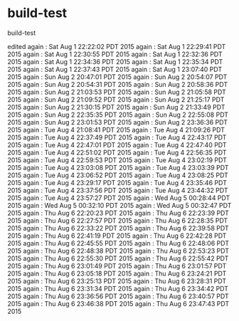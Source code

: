 # build-test
build-test

edited
again : Sat Aug  1 22:22:02 PDT 2015
again : Sat Aug  1 22:29:41 PDT 2015
again : Sat Aug  1 22:30:55 PDT 2015
again : Sat Aug  1 22:32:36 PDT 2015
again : Sat Aug  1 22:34:36 PDT 2015
again : Sat Aug  1 22:35:34 PDT 2015
again : Sat Aug  1 22:37:43 PDT 2015
again : Sat Aug  1 23:07:40 PDT 2015
again : Sun Aug  2 20:47:01 PDT 2015
again : Sun Aug  2 20:54:07 PDT 2015
again : Sun Aug  2 20:54:31 PDT 2015
again : Sun Aug  2 20:58:36 PDT 2015
again : Sun Aug  2 21:03:53 PDT 2015
again : Sun Aug  2 21:05:58 PDT 2015
again : Sun Aug  2 21:09:52 PDT 2015
again : Sun Aug  2 21:25:17 PDT 2015
again : Sun Aug  2 21:30:15 PDT 2015
again : Sun Aug  2 21:33:49 PDT 2015
again : Sun Aug  2 22:35:35 PDT 2015
again : Sun Aug  2 22:55:08 PDT 2015
again : Sun Aug  2 23:01:53 PDT 2015
again : Sun Aug  2 23:36:36 PDT 2015
again : Tue Aug  4 21:08:41 PDT 2015
again : Tue Aug  4 21:09:26 PDT 2015
again : Tue Aug  4 22:37:49 PDT 2015
again : Tue Aug  4 22:43:17 PDT 2015
again : Tue Aug  4 22:47:01 PDT 2015
again : Tue Aug  4 22:47:40 PDT 2015
again : Tue Aug  4 22:51:02 PDT 2015
again : Tue Aug  4 22:56:35 PDT 2015
again : Tue Aug  4 22:59:53 PDT 2015
again : Tue Aug  4 23:02:19 PDT 2015
again : Tue Aug  4 23:03:08 PDT 2015
again : Tue Aug  4 23:03:39 PDT 2015
again : Tue Aug  4 23:06:52 PDT 2015
again : Tue Aug  4 23:08:25 PDT 2015
again : Tue Aug  4 23:29:17 PDT 2015
again : Tue Aug  4 23:35:46 PDT 2015
again : Tue Aug  4 23:37:56 PDT 2015
again : Tue Aug  4 23:44:32 PDT 2015
again : Tue Aug  4 23:57:27 PDT 2015
again : Wed Aug  5 00:28:44 PDT 2015
again : Wed Aug  5 00:32:10 PDT 2015
again : Wed Aug  5 00:32:47 PDT 2015
again : Thu Aug  6 22:20:23 PDT 2015
again : Thu Aug  6 22:23:39 PDT 2015
again : Thu Aug  6 22:27:57 PDT 2015
again : Thu Aug  6 22:28:35 PDT 2015
again : Thu Aug  6 22:33:22 PDT 2015
again : Thu Aug  6 22:39:58 PDT 2015
again : Thu Aug  6 22:41:19 PDT 2015
again : Thu Aug  6 22:42:28 PDT 2015
again : Thu Aug  6 22:45:55 PDT 2015
again : Thu Aug  6 22:48:06 PDT 2015
again : Thu Aug  6 22:48:38 PDT 2015
again : Thu Aug  6 22:53:23 PDT 2015
again : Thu Aug  6 22:55:30 PDT 2015
again : Thu Aug  6 22:55:42 PDT 2015
again : Thu Aug  6 23:01:49 PDT 2015
again : Thu Aug  6 23:01:57 PDT 2015
again : Thu Aug  6 23:05:18 PDT 2015
again : Thu Aug  6 23:24:21 PDT 2015
again : Thu Aug  6 23:25:13 PDT 2015
again : Thu Aug  6 23:28:31 PDT 2015
again : Thu Aug  6 23:31:34 PDT 2015
again : Thu Aug  6 23:34:42 PDT 2015
again : Thu Aug  6 23:36:56 PDT 2015
again : Thu Aug  6 23:40:57 PDT 2015
again : Thu Aug  6 23:46:38 PDT 2015
again : Thu Aug  6 23:47:43 PDT 2015
